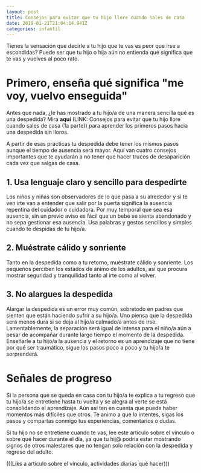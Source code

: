 ```yaml
---
layout: post
title: Consejos para evitar que tu hijo llore cuando sales de casa
date: 2019-01-21T21:04:14.941Z
categories: infantil
---
```

Tienes la sensación que decirle a tu hijo que te vas es peor que irse a escondidas? Puede ser que tu hijo o hija aún no entienda qué significa que te vas y vuelves al poco rato. 

# Primero, enseña qué significa "me voy, vuelvo enseguida"

Antes que nada, ¿le has mostrado a tu hijo/a de una manera sencilla qué es una despedida? Mira **aquí** (LINK: Consejos para evitar que tu hijo llore cuando sales de casa (1a parte)) para aprender los primeros pasos hacia una despedida sin lloros. 

A partir de esas prácticas tu despedida debe tener los mismos pasos aunque el tiempo de ausencia será mayor. Aquí van cuatro consejos importantes que te ayudarán a no tener que hacer trucos de desaparición cada vez que salgas de casa.

## 1. Usa lenguaje claro y sencillo para despedirte

Los niños y niñas son observadores de lo que pasa a su alrededor y si te ven irte van a entender que salir por la puerta significa la ausencia repentina del cuidador o cuidadora. Por muy temporal que sea esa ausencia, sin un previo aviso es fácil que un bebé se sienta abandonado y no sepa gestionar esa ausencia. Usa palabras y gestos sencillos y simples cuando te despidas de tu hijo/a.

## 2. Muéstrate cálido y sonriente

Tanto en la despedida como a tu retorno, muéstrate cálido y sonriente. Los pequeños perciben los estados de ánimo de los adultos, así que procura mostrar seguridad y tranquilidad tanto al irte como al volver. 

## 3. No alargues la despedida

Alargar la despedida es un error muy común, sobretodo en padres que sienten que están haciendo sufrir a su hijo/a. Uno piensa que la despedida será menos dura si se deja al hijo/a calmado/a antes de irse. Lamentablemente, la separación será igual de intensa para el niño/a aún a pesar de acompañar durante largo tiempo el momento de la despedida. Enseñarle a tu hijo/a la ausencia y el retorno es un aprendizaje que no tiene por qué ser traumático, sigue los pasos poco a poco y tu hijo/a te sorprenderá.

## 

# Señales de progreso

Si la persona que se queda en casa con tu hijo/a te explica a tu regreso que tu hijo/a se entretiene hasta tu vuelta y se alegra al verte se está consolidando el aprendizaje. Aún así ten en cuenta que puede haber momentos más difíciles que otros. Te animo a que lo intentes, sigas los pasos y compartas conmigo tus experiencias, comentarios o dudas.

Si tu hijo no se entretiene cuando te vas, lee este artículo sobre el vínculo o sobre qué hacer durante el día, ya que tu hij@ podría estar mostrando signos de otros malestares que no tengan solo relación con la despedida y regreso del adulto.

(((Liks a artículo sobre el vínculo, actividades diarias qué hacer)))
